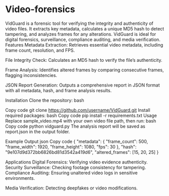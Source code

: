 # Video-forensics
VidGuard is a forensic tool for verifying the integrity and authenticity of video files. It extracts key metadata, calculates a unique MD5 hash to detect tampering, and analyzes frames for any alterations. VidGuard is ideal for digital forensics, surveillance, compliance auditing, and media verification.
Features Metadata Extraction: Retrieves essential video metadata, including frame count, resolution, and FPS.

File Integrity Check: Calculates an MD5 hash to verify the file’s authenticity.

Frame Analysis: Identifies altered frames by comparing consecutive frames, flagging inconsistencies.

JSON Report Generation: Outputs a comprehensive report in JSON format with all metadata, hash, and frame analysis results.

Installation Clone the repository: bash

Copy code git clone https://github.com/username/VidGuard.git Install required packages: bash Copy code pip install -r requirements.txt Usage Replace sample_video.mp4 with your own video file path, then run: bash Copy code python vidguard.py The analysis report will be saved as report.json in the output folder.

Example Output json Copy code { "metadata": { "frame_count": 500, "frame_width": 1920, "frame_height": 1080, "fps": 30 }, "hash": "9e107d9d372bb6826bd81d3542a419d6", "altered_frames": [15, 20, 25] }

Applications Digital Forensics: Verifying video evidence authenticity. Security Surveillance: Checking footage consistency for tampering. Compliance Auditing: Ensuring unaltered video logs in sensitive environments.

Media Verification: Detecting deepfakes or video modifications.

